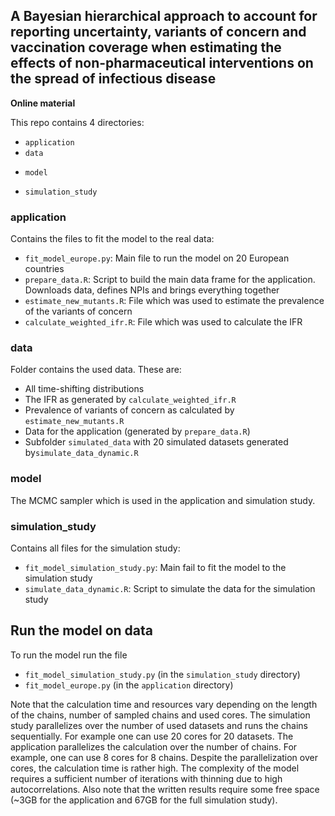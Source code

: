 A Bayesian hierarchical approach to account for reporting uncertainty, variants of concern and vaccination coverage when estimating the effects of non-pharmaceutical interventions on the spread of infectious disease
-------------------------------------------------------------------------------

**Online material**

This repo contains 4 directories:
* `application`
* `data `
- `model`
* `simulation_study`


### application
Contains the files to fit the model to the real data:
* `fit_model_europe.py`: Main file to run the model on 20 European countries
* `prepare_data.R`: Script to build the main data frame for the application. Downloads data, defines NPIs and brings everything together
* `estimate_new_mutants.R`: File which was used to estimate the prevalence of the variants of concern
* `calculate_weighted_ifr.R`: File which was used to calculate the IFR


### data
Folder contains the used data. These are:
- All time-shifting distributions
- The IFR as generated by `calculate_weighted_ifr.R`
- Prevalence of variants of concern as calculated by `estimate_new_mutants.R`
- Data for the application (generated by `prepare_data.R`) 
- Subfolder `simulated_data` with 20 simulated datasets generated by`simulate_data_dynamic.R`


### model
The MCMC sampler which is used in the application and simulation study.


### simulation_study
Contains all files for the simulation study:
* `fit_model_simulation_study.py`: Main fail to fit the model to the simulation study
* `simulate_data_dynamic.R`: Script to simulate the data for the simulation study


## Run the model on data
To run the model run the file
- `fit_model_simulation_study.py` (in the `simulation_study` directory)
- `fit_model_europe.py` (in the `application` directory)

Note that the calculation time and resources vary depending on the length of the chains, number of sampled chains and used cores.
The simulation study parallelizes over the number of used datasets and runs the chains sequentially. For example one can use 20 cores for 20 datasets.
The application parallelizes the calculation over the number of chains. For example, one can use 8 cores for 8 chains.
Despite the parallelization over cores, the calculation time is rather high. The complexity of the model requires a sufficient number of iterations with thinning due to high autocorrelations. Also note that the written results require some free space (~3GB for the application and 67GB for the full simulation study).
